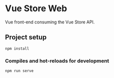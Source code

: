 # Vue Store Web
Vue front-end consuming the Vue Store API.

## Project setup
```
npm install
```

### Compiles and hot-reloads for development
```
npm run serve
```
